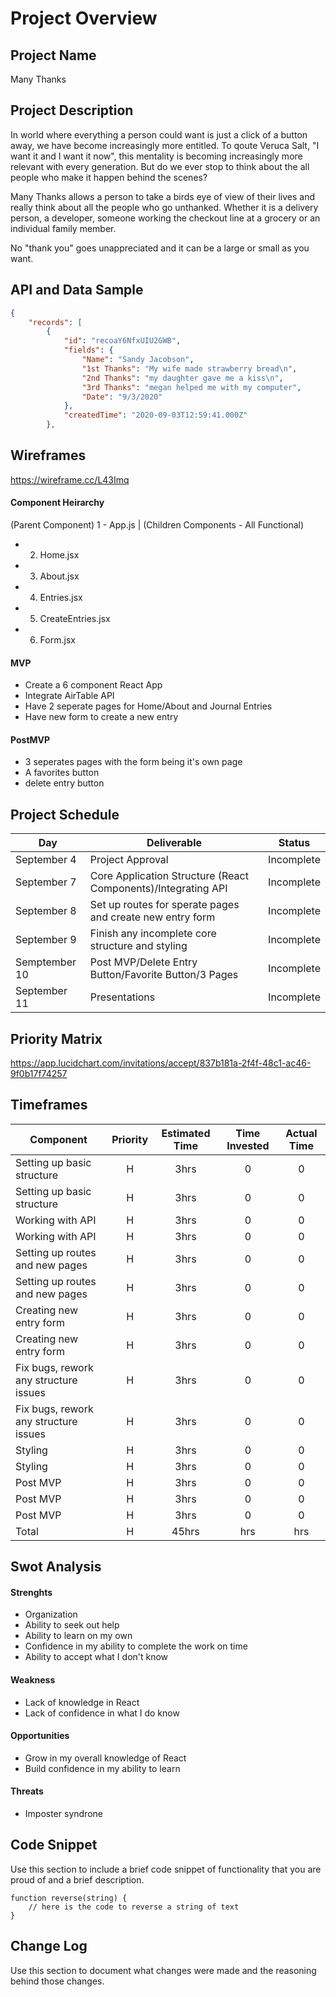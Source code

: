 # Project Overview

## Project Name

Many Thanks

## Project Description

In world where everything a person could want is just a click of a button away, we have become increasingly more entitled. To qoute Veruca Salt, "I want it and I want it now", this mentality is becoming increasingly more relevant with every generation. But do we ever stop to think about the all people who make it happen behind the scenes?

Many Thanks allows a person to take a birds eye of view of their lives and really think about all the people who go unthanked. Whether it is a delivery person, a developer, someone working the checkout line at a grocery or an individual family member. 

No "thank you" goes unappreciated and it can be a large or small as you want. 

## API and Data Sample

```json
{
    "records": [
        {
            "id": "recoaY6NfxUIU2GWB",
            "fields": {
                "Name": "Sandy Jacobson",
                "1st Thanks": "My wife made strawberry bread\n",
                "2nd Thanks": "my daughter gave me a kiss\n",
                "3rd Thanks": "megan helped me with my computer",
                "Date": "9/3/2020"
            },
            "createdTime": "2020-09-03T12:59:41.000Z"
        },
```

## Wireframes

https://wireframe.cc/L43Imq

#### Component Heirarchy

(Parent Component)
1 - App.js
|
  (Children Components - All Functional)
 - 2. Home.jsx
 - 3. About.jsx
 - 4. Entries.jsx
 - 5. CreateEntries.jsx
 - 6. Form.jsx



#### MVP 

- Create a 6 component React App
- Integrate AirTable API
- Have 2 seperate pages for Home/About and Journal Entries
- Have new form to create a new entry

#### PostMVP  

- 3 seperates pages with the form being it's own page
- A favorites button
- delete entry button

## Project Schedule

|  Day | Deliverable | Status
|---|---| ---|
|September 4| Project Approval | Incomplete
|September 7| Core Application Structure (React Components)/Integrating API | Incomplete
|September 8| Set up routes for sperate pages and create new entry form | Incomplete
|September 9| Finish any incomplete core structure and styling  | Incomplete
|Semptember 10|  Post MVP/Delete Entry Button/Favorite Button/3 Pages | Incomplete
|September 11| Presentations | Incomplete

## Priority Matrix

https://app.lucidchart.com/invitations/accept/837b181a-2f4f-48c1-ac46-9f0b17f74257

## Timeframes

| Component | Priority | Estimated Time | Time Invested | Actual Time |
| --- | :---: |  :---: | :---: | :---: |
| Setting up basic structure | H | 3hrs| 0 | 0 |
| Setting up basic structure | H | 3hrs| 0 | 0 |
| Working with API | H | 3hrs| 0 | 0 |
| Working with API | H | 3hrs| 0 | 0 |
| Setting up routes and new pages | H | 3hrs| 0 | 0 |
| Setting up routes and new pages | H | 3hrs| 0 | 0 |
| Creating new entry form | H | 3hrs| 0 | 0 |
| Creating new entry form | H | 3hrs| 0 | 0 |
| Fix bugs, rework any structure issues | H | 3hrs| 0 | 0 |
| Fix bugs, rework any structure issues | H | 3hrs| 0 | 0 |
| Styling | H | 3hrs| 0 | 0 |
| Styling | H | 3hrs| 0 | 0 |
| Post MVP | H | 3hrs| 0 | 0 |
| Post MVP | H | 3hrs| 0 | 0 |
| Post MVP | H | 3hrs| 0 | 0 |
| Total | H | 45hrs| hrs | hrs |

## Swot Analysis

#### Strenghts
- Organization
- Ability to seek out help
- Ability to learn on my own
- Confidence in my ability to complete the work on time
- Ability to accept what I don't know

#### Weakness
- Lack of knowledge in React
- Lack of confidence in what I do know

#### Opportunities
- Grow in my overall knowledge of React
- Build confidence in my ability to learn

#### Threats
- Imposter syndrone

## Code Snippet

Use this section to include a brief code snippet of functionality that you are proud of and a brief description.  

```
function reverse(string) {
	// here is the code to reverse a string of text
}
```

## Change Log
 Use this section to document what changes were made and the reasoning behind those changes.  